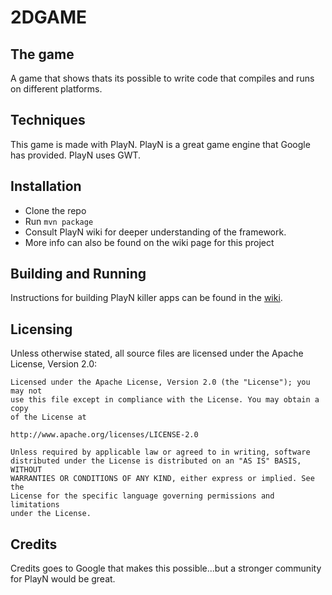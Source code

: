 2DGAME
======

## The game
A game that shows thats its possible to write code that compiles and runs on different platforms. 

## Techniques 
This game is made with PlayN. PlayN is a great game engine that Google has provided. PlayN uses GWT.

## Installation
* Clone the repo
* Run `mvn package`
* Consult PlayN wiki for deeper understanding of the framework.
* More info can also be found on the wiki page for this project


Building and Running
--------------------

Instructions for building PlayN killer apps can be found in the
[wiki](http://code.google.com/p/playn/wiki/GettingStarted).

Licensing
---------

Unless otherwise stated, all source files are licensed under the Apache
License, Version 2.0:


    Licensed under the Apache License, Version 2.0 (the "License"); you may not
    use this file except in compliance with the License. You may obtain a copy
    of the License at

    http://www.apache.org/licenses/LICENSE-2.0

    Unless required by applicable law or agreed to in writing, software
    distributed under the License is distributed on an "AS IS" BASIS, WITHOUT
    WARRANTIES OR CONDITIONS OF ANY KIND, either express or implied. See the
    License for the specific language governing permissions and limitations
    under the License.
    
    
## Credits
Credits goes to Google that makes this possible...but a stronger community for PlayN would be great.
